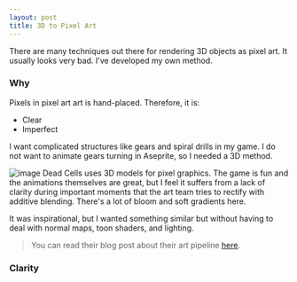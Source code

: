 ```yaml
---
layout: post
title: 3D to Pixel Art
---
```


There are many techniques out there for rendering 3D objects as pixel art. It usually looks very bad. I've developed my own method.


### Why
Pixels in pixel art art is hand-placed. Therefore, it is:
- Clear
- Imperfect

I want complicated structures like gears and spiral drills in my game. I do not want to animate gears turning in Aseprite, so I needed a 3D method.

![image](https://pyxis.nymag.com/v1/imgs/e72/52d/0de1fd5b9870221160bae2c61acd4e09ba-42-dead-cells.1x.rsquare.w1400.jpg)
Dead Cells uses 3D models for pixel graphics. The game is fun and the animations themselves are great, but I feel it suffers from a lack of clarity during important moments that the art team tries to rectify with additive blending.
There's a lot of bloom and soft gradients here.

It was inspirational, but I wanted something similar but without having to deal with normal maps, toon shaders, and lighting.

> You can read their blog post about their art pipeline [here](https://www.gamedeveloper.com/production/art-design-deep-dive-using-a-3d-pipeline-for-2d-animation-in-i-dead-cells-i-).

### Clarity

